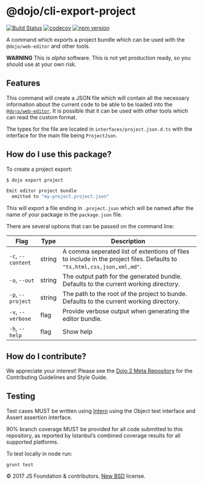 # @dojo/cli-export-project

[![Build Status](https://travis-ci.org/dojo/cli-export-project.svg?branch=master)](https://travis-ci.org/dojo/cli-export-project)
[![codecov](https://codecov.io/gh/dojo/cli-export-project/branch/master/graph/badge.svg)](https://codecov.io/gh/dojo/cli-export-project)
[![npm version](https://badge.fury.io/js/dojo-cli-export-project.svg)](http://badge.fury.io/js/dojo-cli-export-project)

A command which exports a project bundle which can be used with the `@dojo/web-editor` and other tools.

**WARNING** This is _alpha_ software. This is not yet production ready, so you should use at your own risk.

## Features

This command will create a JSON file which will contain all the necessary information about the current code to be
able to be loaded into the [`@dojo/web-editor`](https://github.com/dojo/web-editor).  It is possible that it can be used with
other tools which can read the custom format.

The types for the file are located in `interfaces/project.json.d.ts` with the interface for the main file being `ProjectJson`.

## How do I use this package?

To create a project export:

```sh
$ dojo export project

Emit editor project bundle
  emitted to "my-project.project.json"
```

This will export a file ending in `.project.json` which will be named after the name of your package in the `package.json` file.

There are several options that can be passed on the command line:

|Flag|Type|Description|
|----|----|-----------|
|`-c`, `--content`|string|A comma seperated list of extentions of files to include in the project files.  Defaults to `"ts,html,css,json,xml,md"`.|
|`-o`, `--out`|string|The output path for the generated bundle.  Defaults to the current working directory.|
|`-p`, `--project`|string|The path to the root of the project to bunde.  Defaults to the current working directory.|
|`-v`, `--verbose`|flag|Provide verbose output when generating the editor bundle.|
|`-h`, `--help`|flag|Show help|

## How do I contribute?

We appreciate your interest!  Please see the [Dojo 2 Meta Repository](https://github.com/dojo/meta#readme) for the
Contributing Guidelines and Style Guide.

## Testing

Test cases MUST be written using [Intern](https://theintern.github.io) using the Object test interface and Assert assertion interface.

90% branch coverage MUST be provided for all code submitted to this repository, as reported by Istanbul’s combined coverage results for all supported platforms.

To test locally in node run:

`grunt test`

<!-- ## Licensing information -->

© 2017 JS Foundation & contributors. [New BSD](LICENSE) license.

